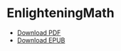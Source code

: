 # EnlighteningMath
- [Download PDF](https://github.com/analystnyamu/EnlighteningMath/main/_book/index.pdf)
- [Download EPUB](https://github.com/analystnyamu/EnlighteningMath/main/_book/index.epub)